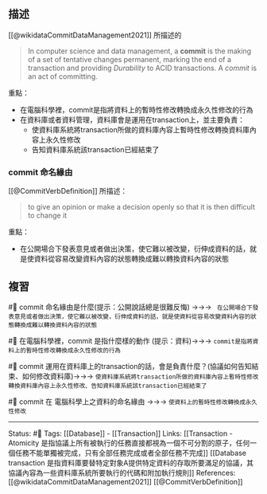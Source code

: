 

## 描述
[[@wikidataCommitDataManagement2021]] 所描述的
> In computer science and data management, a **commit** is the making of a set of tentative changes permanent, marking the end of a transaction and providing _Durability_ to ACID transactions. A _commit_ is an act of committing.

重點：
- 在電腦科學裡，commit是指將資料上的暫時性修改轉換成永久性修改的行為
- 在資料庫或者資料管理，資料庫會是運用在transaction上，並主要負責：
	- 使資料庫系統將transaction所做的資料庫內容上暫時性修改轉換資料庫內容上永久性修改
	- 告知資料庫系統該transaction已經結束了

### commit 命名緣由
[[@CommitVerbDefinition]] 所描述：
> to give an opinion or make a decision openly so that it is then difficult to change it

重點：
- 在公開場合下發表意見或者做出決策，使它難以被改變，衍伸成資料的話，就是使資料從容易改變資料內容的狀態轉換成難以轉換資料內容的狀態


## 複習
#🧠 commit 命名緣由是什麼(提示：公開說話總是很難反悔) ->->-> ` 在公開場合下發表意見或者做出決策，使它難以被改變，衍伸成資料的話，就是使資料從容易改變資料內容的狀態轉換成難以轉換資料內容的狀態`
<!--SR:!2023-04-13,178,250-->

#🧠 在電腦科學裡，commit 是指什麼樣的動作 (提示：資料)->->-> `commit是指將資料上的暫時性修改轉換成永久性修改的行為`
<!--SR:!2023-03-02,151,250-->

#🧠 commit 運用在資料庫上的transaction的話，會是負責什麼？(協議如何告知結束、如何修改資料庫)->->-> `使資料庫系統將transaction所做的資料庫內容上暫時性修改轉換資料庫內容上永久性修改、告知資料庫系統該transaction已經結束了`
<!--SR:!2023-03-26,165,250-->

#🧠 commit 在 電腦科學上之資料的命名緣由 ->->-> `使資料上的暫時性修改轉換成永久性修改`
<!--SR:!2023-07-02,158,250-->

---
Status: #🌱 
Tags:
[[Database]] - [[Transaction]]
Links:
[[Transaction - Atomicity 是指協議上所有被執行的任務直接都視為一個不可分割的原子，任何一個任務不能單獨被完成，只有全部任務完成或者全部任務不完成]]
[[Database transaction 是指資料庫要替特定對象A提供特定資料的存取所要滿足的協議，其協議內容為一些資料庫系統所要執行的代碼和附加執行規則]]
References:
[[@wikidataCommitDataManagement2021]]
[[@CommitVerbDefinition]]
